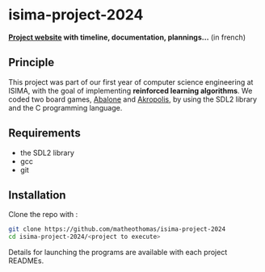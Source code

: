 # isima-project-2024

**[Project website](https://matheothomas.github.io/isima-project-2024) with timeline, documentation, plannings...** (in french)

## Principle
This project was part of our first year of computer science engineering at ISIMA, with the goal of implementing **reinforced learning algorithms**.
We coded two board games, [Abalone](https://github.com/matheothomas/isima-project-2024/tree/main/abalone) and [Akropolis](https://github.com/matheothomas/isima-project-2024/tree/main/akropolis), by using the SDL2 library and the C programming language.


## Requirements
- the SDL2 library
- gcc
- git

## Installation
Clone the repo with :
```bash
git clone https://github.com/matheothomas/isima-project-2024
cd isima-project-2024/<project to execute>
```

Details for launching the programs are available with each project READMEs.
